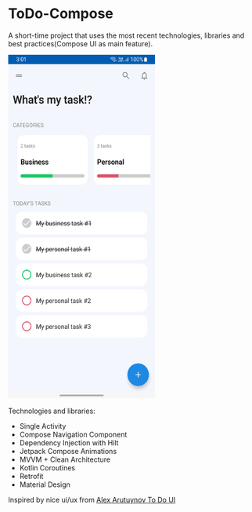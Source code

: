 # ToDo-Compose

A short-time project that uses the most recent technologies, libraries and best practices(Compose UI as main feature).

<img src="https://github.com/AlirezaGoshayesh/ToDo-Compose/blob/main/shots/Shot1.jpg" width="300" height="700">

Technologies and libraries:
- Single Activity
- Compose Navigation Component
- Dependency Injection with Hilt
- Jetpack Compose Animations
- MVVM + Clean Architecture
- Kotlin Coroutines
- Retrofit
- Material Design

Inspired by nice ui/ux from [Alex Arutuynov To Do UI](https://dribbble.com/shots/14100356-ToDo-App-UI)
